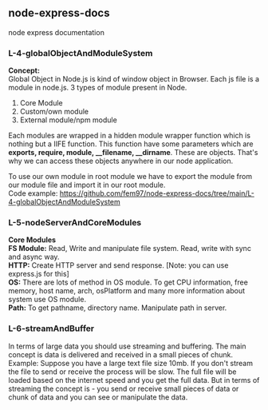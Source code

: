 ## node-express-docs ##

node express documentation

### L-4-globalObjectAndModuleSystem ###
**Concept:** <br />
Global Object in Node.js is kind of window object in Browser. Each js file is a module in node.js. 3 types of module present in Node.
1. Core Module
2. Custom/own module
3. External module/npm module <br />

Each modules are wrapped in a hidden module wrapper function which is nothing but a IIFE function. This function have some parameters which are **exports, require, module, __filename, __dirname**. These are objects. That's why we can access these objects anywhere in our node application. <br />

To use our own module in root module we have to export the module from our module file and import it in our root module. <br />
Code example: https://github.com/fem97/node-express-docs/tree/main/L-4-globalObjectAndModuleSystem <br />

### L-5-nodeServerAndCoreModules ###
**Core Modules** <br />
**FS Module:** Read, Write and manipulate file system. Read, write with sync and async way. <br />
**HTTP:** Create HTTP server and send response. [Note: you can use express.js for this] <br />
**OS:** There are lots of method in OS module. To get CPU information, free memory, host name, arch, osPlatform and many more information about system use OS module. <br />
**Path:** To get pathname, directory name. Manipulate path in server. <br />

### L-6-streamAndBuffer ###
In terms of large data you should use streaming and buffering. The main concept is data is delivered and received in a small pieces of chunk. Example: Suppose you have a large text file size 10mb. If you don't stream the file to send or receive the process will be slow. The full file will be loaded based on the internet speed and you get the full data. But in terms of streaming the concept is - you send or receive small pieces of data or chunk of data and you can see or manipulate the data. 